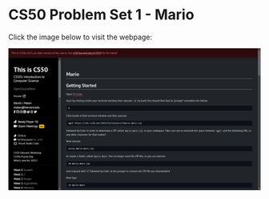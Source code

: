 # CS50 Problem Set 1 - Mario

Click the image below to visit the webpage:

[![CS50 Hello Problem Set](mario.png)](https://cs50.harvard.edu/x/2023/psets/1/mario/more/)